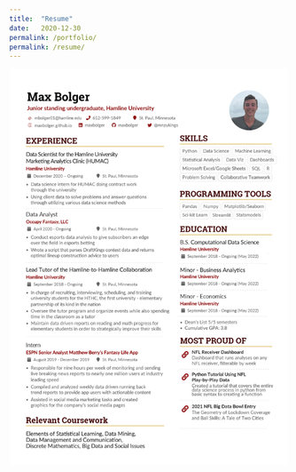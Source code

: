 ```yaml
---
title:  "Resume"
date:   2020-12-30
permalink: /portfolio/
permalink: /resume/
---
```


<center><img src="/assets/images/MaxBolgerResumePNG.png"></center>
